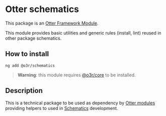 # Otter schematics

This package is an [Otter Framework Module](https://github.com/AmadeusITGroup/otter/tree/main/docs/core/MODULE.md).

This module provides basic utilities and generic rules (install, lint) reused in other package schematics.

## How to install

```shell
ng add @o3r/schematics
```

> **Warning**: this module requires [@o3r/core](https://www.npmjs.com/package/@o3r/core) to be installed.

## Description

This is a technical package to be used as dependency by [Otter modules](https://github.com/AmadeusITGroup/otter/tree/main/docs/core/MODULE.md) providing helpers to used in [Schematics](https://angular.io/guide/schematics) development.
